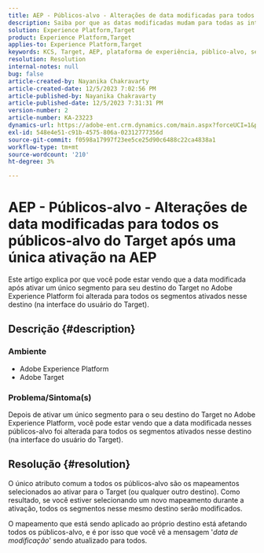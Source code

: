```yaml
---
title: AEP - Públicos-alvo - Alterações de data modificadas para todos os públicos-alvo do Target após uma única ativação na AEP
description: Saiba por que as datas modificadas mudam para todas as interfaces do usuário do Target Audiences após uma única ativação na AEP.
solution: Experience Platform,Target
product: Experience Platform,Target
applies-to: Experience Platform,Target
keywords: KCS, Target, AEP, plataforma de experiência, público-alvo, segmento, ativação, modificado, data
resolution: Resolution
internal-notes: null
bug: false
article-created-by: Nayanika Chakravarty
article-created-date: 12/5/2023 7:02:56 PM
article-published-by: Nayanika Chakravarty
article-published-date: 12/5/2023 7:31:31 PM
version-number: 2
article-number: KA-23223
dynamics-url: https://adobe-ent.crm.dynamics.com/main.aspx?forceUCI=1&pagetype=entityrecord&etn=knowledgearticle&id=072661e3-a093-ee11-be37-6045bd006793
exl-id: 548e4e51-c91b-4575-806a-02312777356d
source-git-commit: f0598a17997f23ee5ce25d90c6488c22ca4838a1
workflow-type: tm+mt
source-wordcount: '210'
ht-degree: 3%

---
```


# AEP - Públicos-alvo - Alterações de data modificadas para todos os públicos-alvo do Target após uma única ativação na AEP


Este artigo explica por que você pode estar vendo que a data modificada após ativar um único segmento para seu destino do Target no Adobe Experience Platform foi alterada para todos os segmentos ativados nesse destino (na interface do usuário do Target).

## Descrição {#description}


### Ambiente

- Adobe Experience Platform
- Adobe Target


### Problema/Sintoma(s)

Depois de ativar um único segmento para o seu destino do Target no Adobe Experience Platform, você pode estar vendo que a data modificada nesses públicos-alvo foi alterada para todos os segmentos ativados nesse destino (na interface do usuário do Target).


## Resolução {#resolution}


O único atributo comum a todos os públicos-alvo são os mapeamentos selecionados ao ativar para o Target (ou qualquer outro destino). Como resultado, se você estiver selecionando um novo mapeamento durante a ativação, todos os segmentos nesse mesmo destino serão modificados.

O mapeamento que está sendo aplicado ao próprio destino está afetando todos os públicos-alvo, e é por isso que você vê a mensagem &#39;*data de modificação*&#39; sendo atualizado para todos.
